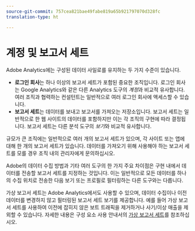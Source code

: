 ```yaml
---
source-git-commit: 757cea821bae49fabe819a65b921797070d328fc
translation-type: ht

---
```

# 계정 및 보고서 세트

Adobe Analytics에는 구성된 데이터 사일로를 유지하는 두 가지 수준이 있습니다.

* **로그인 회사**&#x200B;는 하나 이상의 보고서 세트가 포함된 중요한 조직입니다. 로그인 회사는 Google Analytics와 같은 다른 Analytics 도구의 *계정*&#x200B;과 비교적 유사합니다. 여러 조직과 협력하는 컨설턴트는 일반적으로 여러 로그인 회사에 액세스할 수 있습니다.
* **보고서 세트**&#x200B;는 데이터를 보내고 보고서를 가져오는 저장소입니다. 보고서 세트는 일반적으로 한 웹 사이트의 데이터를 포함하지만 이는 각 조직의 구현에 따라 결정됩니다. 보고서 세트는 다른 분석 도구의 *보기*&#x200B;와 비교적 유사합니다.

규모가 큰 조직에는 일반적으로 여러 개의 보고서 세트가 있으며, 각 사이트 또는 앱에 대해 한 개의 보고서 세트가 있습니다. 데이터를 가져오기 위해 사용해야 하는 보고서 세트를 모를 경우 조직 내의 관리자에게 문의하십시오.

Adobe의 데이터 수집 방법과 기타 여러 도구의 한 가지 주요 차이점은 구현 내에서 데이터를 전송할 보고서 세트를 지정하는 것입니다. 이는 일반적으로 모든 데이터를 하나의 수집 위치로 전송한 다음 보기 또는 프로필로 필터링하는 다른 도구와는 다릅니다.

가상 보고서 세트는 Adobe Analytics에서도 사용할 수 있으며, 데이터 수집이나 이전 데이터를 변경하지 않고 필터링된 보고서 세트 보기를 제공합니다. 예를 들어 가상 보고서 세트를 사용하여 이전에 잡히지 않은 보트 트래픽을 제거하거나 사기/이상 매출을 제외할 수 있습니다. 자세한 내용은 구성 요소 사용 안내서의 [가상 보고서 세트](/help/components/vrs/vrs-about.md)를 참조하십시오.
